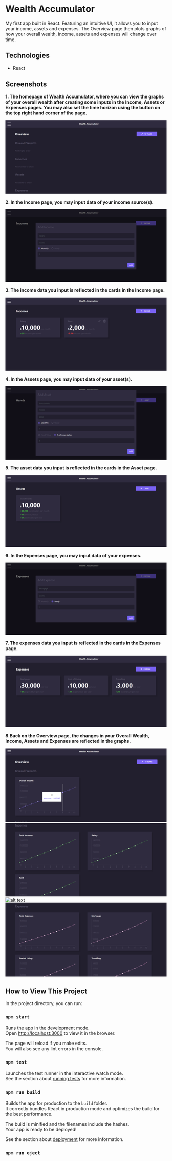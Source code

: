 # Wealth Accumulator
My first app built in React. Featuring an intuitive UI, it allows you to input your income, assets and expenses. The Overview page then plots graphs of how your overall wealth, income, assets and expenses will change over time.

## Technologies
- React

## Screenshots
**1. The homepage of Wealth Accumulator, where you can view the graphs of your overall wealth after creating some inputs in the Income, Assets or Expenses pages. You may also set the time horizon using the button on the top right hand corner of the page.**

<img src="https://github.com/gandh99/Wealth-Accumulator/blob/master/screenshots/homepage.png" alt="alt text" width="100%" height="50%">


**2. In the Income page, you may input data of your income source(s).**

<img src="https://github.com/gandh99/Wealth-Accumulator/blob/master/screenshots/add_income_modal.png" alt="alt text" width="100%" height="50%">


**3. The income data you input is reflected in the cards in the Income page.**

<img src="https://github.com/gandh99/Wealth-Accumulator/blob/master/screenshots/income_page.png" alt="alt text" width="100%" height="50%">


**4. In the Assets page, you may input data of your asset(s).**

<img src="https://github.com/gandh99/Wealth-Accumulator/blob/master/screenshots/add_asset_modal.png" alt="alt text" width="100%" height="50%">


**5. The asset data you input is reflected in the cards in the Asset page.**

<img src="https://github.com/gandh99/Wealth-Accumulator/blob/master/screenshots/asset_page.png" alt="alt text" width="100%" height="50%">


**6. In the Expenses page, you may input data of your expenses.**

<img src="https://github.com/gandh99/Wealth-Accumulator/blob/master/screenshots/add_expense_modal.png" alt="alt text" width="100%" height="50%">


**7. The expenses data you input is reflected in the cards in the Expenses page.**

<img src="https://github.com/gandh99/Wealth-Accumulator/blob/master/screenshots/expenses_page.png" alt="alt text" width="100%" height="50%">


**8.Back on the Overview page, the changes in your Overall Wealth, Income, Assets and Expenses are reflected in the graphs.**

<img src="https://github.com/gandh99/Wealth-Accumulator/blob/master/screenshots/overall_wealth_chart.png" alt="alt text" width="100%" height="50%"><img src="https://github.com/gandh99/Wealth-Accumulator/blob/master/screenshots/income_chart.png" alt="alt text" width="100%" height="50%"><img src="https://github.com/gandh99/Wealth-Accumulator/blob/master/screenshots/asset_chart.png" alt="alt text" width="100%" height="50%"><img src="https://github.com/gandh99/Wealth-Accumulator/blob/master/screenshots/expenses_chart.png" alt="alt text" width="100%" height="50%">


## How to View This Project

In the project directory, you can run:

### `npm start`

Runs the app in the development mode.<br />
Open [http://localhost:3000](http://localhost:3000) to view it in the browser.

The page will reload if you make edits.<br />
You will also see any lint errors in the console.

### `npm test`

Launches the test runner in the interactive watch mode.<br />
See the section about [running tests](https://facebook.github.io/create-react-app/docs/running-tests) for more information.

### `npm run build`

Builds the app for production to the `build` folder.<br />
It correctly bundles React in production mode and optimizes the build for the best performance.

The build is minified and the filenames include the hashes.<br />
Your app is ready to be deployed!

See the section about [deployment](https://facebook.github.io/create-react-app/docs/deployment) for more information.

### `npm run eject`
